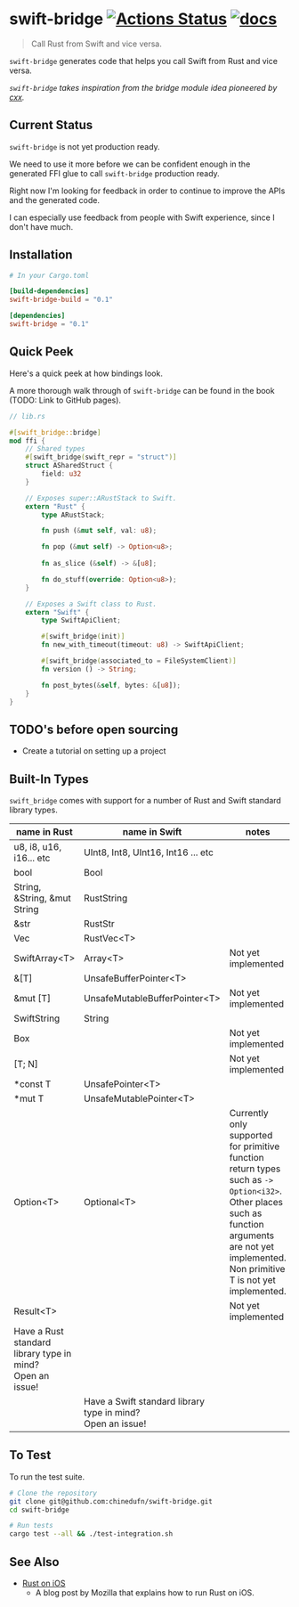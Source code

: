 # swift-bridge [![Actions Status](https://github.com/chinedufn/swift-bridge/workflows/test/badge.svg)](https://github.com/chinedufn/swift-bridge/actions) [![docs](https://docs.rs/swift-bridge/badge.svg)](https://docs.rs/swift-bridge)

> Call Rust from Swift and vice versa. 

`swift-bridge` generates code that helps you call Swift from Rust and vice versa.

_`swift-bridge` takes inspiration from the bridge module idea pioneered by [cxx](https://github.com/dtolnay/cxx)._

## Current Status

`swift-bridge` is not yet production ready.

We need to use it more before we can be confident enough in the generated FFI glue to call `swift-bridge` production ready.

Right now I'm looking for feedback in order to continue to improve the APIs and the generated code.

I can especially use feedback from people with Swift experience, since I don't have much.

## Installation

```toml
# In your Cargo.toml

[build-dependencies]
swift-bridge-build = "0.1"

[dependencies]
swift-bridge = "0.1"
```

## Quick Peek

Here's a quick peek at how bindings look.

A more thorough walk through of `swift-bridge` can be found in the book (TODO: Link to GitHub pages).

```rust
// lib.rs

#[swift_bridge::bridge]
mod ffi {
    // Shared types 
    #[swift_bridge(swift_repr = "struct")]
	struct ASharedStruct {
	    field: u32
	}

    // Exposes super::ARustStack to Swift.
    extern "Rust" {
        type ARustStack;

        fn push (&mut self, val: u8);

        fn pop (&mut self) -> Option<u8>;
      
        fn as_slice (&self) -> &[u8];

        fn do_stuff(override: Option<u8>);
    }

    // Exposes a Swift class to Rust.
    extern "Swift" {
        type SwiftApiClient;

        #[swift_bridge(init)]
        fn new_with_timeout(timeout: u8) -> SwiftApiClient;

        #[swift_bridge(associated_to = FileSystemClient)]
        fn version () -> String;

        fn post_bytes(&self, bytes: &[u8]);
    }
}
```

## TODO's before open sourcing

- Create a tutorial on setting up a project

## Built-In Types

`swift_bridge` comes with support for a number of Rust and Swift standard library types.

| name in Rust                                                    | name in Swift                                                    | notes                                                                                                                                                                               |
| ---                                                             | ---                                                              | ---                                                                                                                                                                                 |
| u8, i8, u16, i16... etc                                         | UInt8, Int8, UInt16, Int16 ... etc                               |                                                                                                                                                                                     |
| bool                                                            | Bool                                                             |                                                                                                                                                                                     |
| String, &String, &mut String                                    | RustString                                                       |                                                                                                                                                                                     |
| &str                                                            | RustStr                                                          |                                                                                                                                                                                     |
| Vec<T>                                                          | RustVec\<T>                                                      |                                                                                                                                                                                     |
| SwiftArray\<T>                                                  | Array\<T>                                                        | Not yet implemented                                                                                                                                                                 |
| &[T]                                                            | UnsafeBufferPointer\<T>                                          |                                                                                                                                                                                     |
| &mut [T]                                                        | UnsafeMutableBufferPointer\<T>                                   | Not yet implemented                                                                                                                                                                 |
| SwiftString                                                     | String                                                           |                                                                                                                                                                                     |
| Box<T>                                                          |                                                                  | Not yet implemented                                                                                                                                                                 |
| [T; N]                                                          |                                                                  | Not yet implemented                                                                                                                                                                 |
| *const T                                                        | UnsafePointer\<T>                                                |                                                                                                                                                                                     |
| *mut T                                                          | UnsafeMutablePointer\<T>                                         |                                                                                                                                                                                     |
| Option\<T>                                                      | Optional\<T>                                                     | Currently only supported for primitive function return types such as `-> Option<i32>`.<br /> Other places such as function arguments are  not yet implemented.<br /> Non primitive T is not yet implemented. |
| Result\<T>                                                      |                                                                  | Not yet implemented                                                                                                                                                                 |
| Have a Rust standard library type in mind?<br /> Open an issue! |                                                                  |                                                                                                                                                                                     |
|                                                                 | Have a Swift standard library type in mind?<br /> Open an issue! |                                                                                                                                                                                     |

## To Test

To run the test suite.

```sh
# Clone the repository
git clone git@github.com:chinedufn/swift-bridge.git
cd swift-bridge

# Run tests
cargo test --all && ./test-integration.sh
```

## See Also

- [Rust on iOS](https://mozilla.github.io/firefox-browser-architecture/experiments/2017-09-06-rust-on-ios.html)
  - A blog post by Mozilla that explains how to run Rust on iOS.
